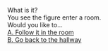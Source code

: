 What is it?  
You see the figure enter a room.    
Would you like to...  
[A. Follow it in the room](../crazy-man/crazy-main.md)  
[B. Go back to the hallway](../Hallway/hallway.md)